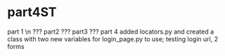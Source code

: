 # part4ST
part 1 \n
???
part2
???
part3
???
part 4
added locators.py and created a class with two new variables for login_page.py to use; testing login url, 2 forms
